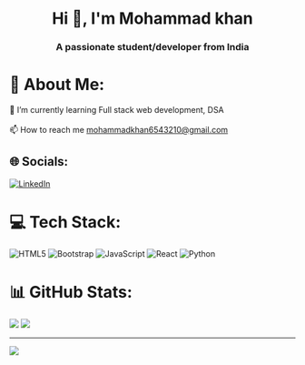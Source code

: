 <h1 align="center">Hi 👋, I'm Mohammad khan</h1>
<h3 align="center">A passionate student/developer from India</h3>

# 💫 About Me:
🌱 I’m currently learning Full stack web development, DSA<br><br>📫 How to reach me mohammadkhan6543210@gmail.com


## 🌐 Socials:
[![LinkedIn](https://img.shields.io/badge/LinkedIn-%230077B5.svg?logo=linkedin&logoColor=white)](https://linkedin.com/in/https://www.linkedin.com/in/mohammad-khan-356105227) 

# 💻 Tech Stack:
![HTML5](https://img.shields.io/badge/html5-%23E34F26.svg?style=for-the-badge&logo=html5&logoColor=white) ![Bootstrap](https://img.shields.io/badge/bootstrap-%23563D7C.svg?style=for-the-badge&logo=bootstrap&logoColor=white) ![JavaScript](https://img.shields.io/badge/javascript-%23323330.svg?style=for-the-badge&logo=javascript&logoColor=%23F7DF1E) ![React](https://img.shields.io/badge/react-%2320232a.svg?style=for-the-badge&logo=react&logoColor=%2361DAFB) ![Python](https://img.shields.io/badge/python-3670A0?style=for-the-badge&logo=python&logoColor=ffdd54)
# 📊 GitHub Stats:
<!-- ![](https://github-readme-stats.vercel.app/api?username=Mohammadkhan18&theme=dark&hide_border=false&include_all_commits=true&count_private=false)<br/> -->
![](https://github-readme-streak-stats.herokuapp.com/?user=Mohammadkhan18&theme=dark&hide_border=false)
![](https://github-readme-stats.vercel.app/api/top-langs/?username=Mohammadkhan18&theme=dark&hide_border=false&include_all_commits=true&count_private=false&layout=compact)

---
[![](https://visitcount.itsvg.in/api?id=Mohammadkhan18&icon=0&color=0)](https://visitcount.itsvg.in)
